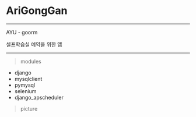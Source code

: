 # AriGongGan

---

AYU - goorm

셀프학습실 예약을 위한 앱

---
> modules
- django
- mysqlclient
- pymysql
- selenium
- django_apscheduler

> picture

